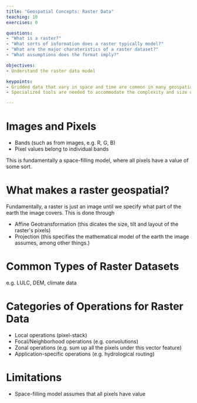 ```yaml
---
title: "Geospatial Concepts: Raster Data"
teaching: 10
exercises: 0

questions:
- "What is a raster?"
- "What sorts of information does a raster typically model?"
- "What are the major charateristics of a raster dataset?"
- "What assumptions does the format imply?"

objectives:
- Understand the raster data model

keypoints:
- Gridded data that vary in space and time are common in many geospatial applcations
- Specialized tools are needed to accommodate the complexity and size of many raster datasets

---
```


# Images and Pixels

* Bands (such as from images, e.g. R, G, B)
* Pixel values belong to individual bands

This is fundamentally a space-filling model, where all pixels have a value of some sort.


# What makes a raster geospatial?

Fundamentally, a raster is just an image until we specify what part of the earth the
image covers.  This is done through 

* Affine Geotransformation (this dicates the size, tilt and layout of the raster's pixels)
* Projection (this specifies the mathematical model of the earth the image assumes, among other things.)

# Common Types of Raster Datasets

e.g. LULC, DEM, climate data

# Categories of Operations for Raster Data

* Local operations (pixel-stack)
* Focal/Neighborhood operations (e.g. convolutions)
* Zonal operations (e.g. sum up all the pixels under this vector feature)
* Application-specific operations (e.g. hydrological routing)

# Limitations
* Space-filling model assumes that all pixels have value

